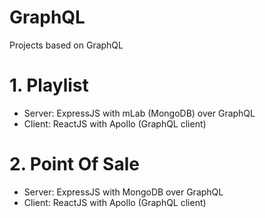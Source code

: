 # GraphQL
Projects based on GraphQL

# 1. Playlist
- Server: ExpressJS with mLab (MongoDB) over GraphQL
- Client: ReactJS with Apollo (GraphQL client)

# 2. Point Of Sale
- Server: ExpressJS with MongoDB over GraphQL
- Client: ReactJS with Apollo (GraphQL client)
